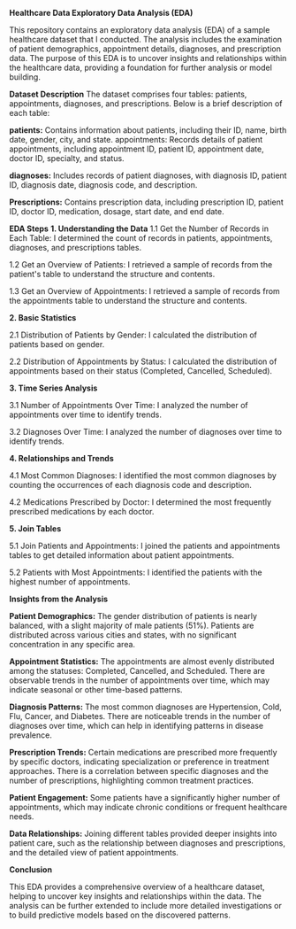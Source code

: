 **Healthcare Data Exploratory Data Analysis (EDA)**

This repository contains an exploratory data analysis (EDA) of a sample healthcare dataset that I conducted.
The analysis includes the examination of patient demographics, appointment details, diagnoses, and prescription data. 
The purpose of this EDA is to uncover insights and relationships within the healthcare data, providing a foundation for 
further analysis or model building.

**Dataset Description**
The dataset comprises four tables: patients, appointments, diagnoses, and prescriptions. Below is a brief description 
of each table:

**patients:** Contains information about patients, including their ID, name, birth date, gender, city, and state.
appointments: Records details of patient appointments, including appointment ID, patient ID, appointment date, doctor ID, specialty, and status.

**diagnoses:** Includes records of patient diagnoses, with diagnosis ID, patient ID, diagnosis date, diagnosis code, and description.

**Prescriptions:** Contains prescription data, including prescription ID, patient ID, doctor ID, medication, dosage, start date, and end date.

**EDA Steps**
**1. Understanding the Data**
1.1 Get the Number of Records in Each Table:
I determined the count of records in patients, appointments, diagnoses, and prescriptions tables.

1.2 Get an Overview of Patients:
I retrieved a sample of records from the patient's table to understand the structure and contents.

1.3 Get an Overview of Appointments:
I retrieved a sample of records from the appointments table to understand the structure and contents.

**2. Basic Statistics**

2.1 Distribution of Patients by Gender:
I calculated the distribution of patients based on gender.

2.2 Distribution of Appointments by Status:
I calculated the distribution of appointments based on their status (Completed, Cancelled, Scheduled).

**3. Time Series Analysis**

3.1 Number of Appointments Over Time:
I analyzed the number of appointments over time to identify trends.

3.2 Diagnoses Over Time:
I analyzed the number of diagnoses over time to identify trends.

**4. Relationships and Trends**

4.1 Most Common Diagnoses:
I identified the most common diagnoses by counting the occurrences of each diagnosis code and description.

4.2 Medications Prescribed by Doctor:
I determined the most frequently prescribed medications by each doctor.

**5. Join Tables** 

5.1 Join Patients and Appointments:
I joined the patients and appointments tables to get detailed information about patient appointments.

5.2 Patients with Most Appointments:
I identified the patients with the highest number of appointments.


**Insights from the Analysis**

**Patient Demographics:**
The gender distribution of patients is nearly balanced, with a slight majority of male patients (51%).
Patients are distributed across various cities and states, with no significant concentration in any specific area.

**Appointment Statistics:**
The appointments are almost evenly distributed among the statuses: Completed, Cancelled, and Scheduled.
There are observable trends in the number of appointments over time, which may indicate seasonal or other time-based patterns.

**Diagnosis Patterns:**
The most common diagnoses are Hypertension, Cold, Flu, Cancer, and Diabetes.
There are noticeable trends in the number of diagnoses over time, which can help in identifying patterns in disease prevalence.

**Prescription Trends:**
Certain medications are prescribed more frequently by specific doctors, indicating specialization or preference in treatment approaches.
There is a correlation between specific diagnoses and the number of prescriptions, highlighting common treatment practices.

**Patient Engagement:**
Some patients have a significantly higher number of appointments, which may indicate chronic conditions or frequent healthcare needs.

**Data Relationships:**
Joining different tables provided deeper insights into patient care, such as the relationship between diagnoses and prescriptions, and the detailed view of patient appointments.


**Conclusion**


This EDA provides a comprehensive overview of a healthcare dataset, helping to uncover key insights and relationships within the data. The analysis can be further extended to include more detailed investigations or to build predictive models based on the discovered patterns.
